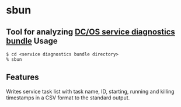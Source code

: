 # sbun
Tool for analyzing [DC/OS service diagnostics bundle](https://support.d2iq.com/s/article/create-service-diag-bundle)
Usage
-----

```
$ cd <service diagnostics bundle directory>
% sbun
```

Features
--------

Writes service task list with task name, ID, starting, running and killing timestamps in a CSV format to the standard output.

